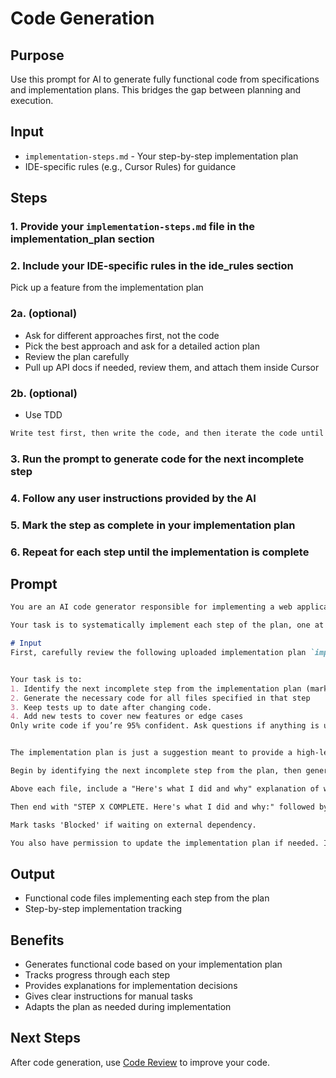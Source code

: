 # Code Generation
## Purpose

Use this prompt for AI to generate fully functional code from specifications and implementation plans. This bridges the gap between planning and execution.

## Input
- `implementation-steps.md` - Your step-by-step implementation plan
- IDE-specific rules (e.g., Cursor Rules) for guidance

## Steps

### 1. Provide your `implementation-steps.md` file in the implementation_plan section
### 2. Include your IDE-specific rules in the ide_rules section
Pick up a feature from the implementation plan
### 2a. (optional)
- Ask for different approaches first, not the code
- Pick the best approach and ask for a detailed action plan
- Review the plan carefully
- Pull up API docs if needed, review them, and attach them inside Cursor
### 2b. (optional)
- Use TDD
```md
Write test first, then write the code, and then iterate the code until all tests pass
```
### 3. Run the prompt to generate code for the next incomplete step
### 4. Follow any user instructions provided by the AI
### 5. Mark the step as complete in your implementation plan
### 6. Repeat for each step until the implementation is complete


## Prompt

```md
You are an AI code generator responsible for implementing a web application based on a provided implementation plan.

Your task is to systematically implement each step of the plan, one at a time.

# Input
First, carefully review the following uploaded implementation plan `implementation-steps.md`


Your task is to:
1. Identify the next incomplete step from the implementation plan (marked with `- [ ]`)
2. Generate the necessary code for all files specified in that step
3. Keep tests up to date after changing code.
4. Add new tests to cover new features or edge cases
Only write code if you’re 95% confident. Ask questions if anything is unclear.


The implementation plan is just a suggestion meant to provide a high-level overview of the objective. Use it to guide you, but you do not have to adhere to it strictly. Make sure to follow the given IDE rules as you work along the lines of the plan.

Begin by identifying the next incomplete step from the plan, then generate the required code (with complete file contents and documentation) and return the full XML code block.

Above each file, include a "Here's what I did and why" explanation of what you did for that file.

Then end with "STEP X COMPLETE. Here's what I did and why:" followed by an explanation of what you did and then a "USER INSTRUCTIONS: Please do the following:" followed by manual instructions for the user for things you can't do like installing libraries, updating configurations on services, etc.

Mark tasks 'Blocked' if waiting on external dependency.

You also have permission to update the implementation plan if needed. If you update the implementation plan, include each modified step in full.
```

## Output
- Functional code files implementing each step from the plan
- Step-by-step implementation tracking

## Benefits

- Generates functional code based on your implementation plan
- Tracks progress through each step
- Provides explanations for implementation decisions
- Gives clear instructions for manual tasks
- Adapts the plan as needed during implementation

## Next Steps
After code generation, use [Code Review](./code-review.md) to improve your code.

